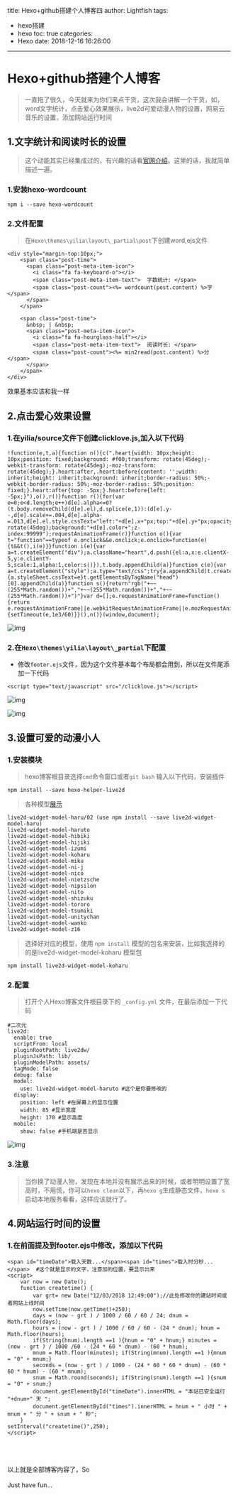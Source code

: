 title: Hexo+github搭建个人博客四
author: Lightfish
tags:
  - hexo搭建
  - hexo
toc: true
categories:
  - Hexo
date: 2018-12-16 16:26:00
---
# Hexo+github搭建个人博客

>一直拖了很久，今天就来为你们来点干货，这次我会讲解一个干货，如，word文字统计，点击爱心效果展示，live2d可爱动漫人物的设置，网易云音乐的设置，添加网站运行时间

<!-- more -->

## 1.文字统计和阅读时长的设置

>这个动能其实已经集成过的，有兴趣的话看[官网介绍](https://www.npmjs.com/package/hexo-wordcount)。这里的话，我就简单描述一遍。

### 1.安装hexo-wordcount

```
npm i --save hexo-wordcount
```
### 2.文件配置

>在`Hexo\themes\yilia\layout\_partial\post`下创建word,ejs文件

```
<div style="margin-top:10px;">
    <span class="post-time">
      <span class="post-meta-item-icon">
        <i class="fa fa-keyboard-o"></i>
        <span class="post-meta-item-text">  字数统计: </span>
        <span class="post-count"><%= wordcount(post.content) %>字</span>
      </span>
    </span>

    <span class="post-time">
      &nbsp; | &nbsp;
      <span class="post-meta-item-icon">
        <i class="fa fa-hourglass-half"></i>
        <span class="post-meta-item-text">  阅读时长: </span>
        <span class="post-count"><%= min2read(post.content) %>分</span>
      </span>
    </span>
</div>
```

效果基本应该和我一样

## 2.点击爱心效果设置

### 1.在yilia/source文件下创建clicklove.js,加入以下代码

```
!function(e,t,a){function n(){c(".heart{width: 10px;height: 10px;position: fixed;background: #f00;transform: rotate(45deg);-webkit-transform: rotate(45deg);-moz-transform: rotate(45deg);}.heart:after,.heart:before{content: '';width: inherit;height: inherit;background: inherit;border-radius: 50%;-webkit-border-radius: 50%;-moz-border-radius: 50%;position: fixed;}.heart:after{top: -5px;}.heart:before{left: -5px;}"),o(),r()}function r(){for(var e=0;e<d.length;e++)d[e].alpha<=0?(t.body.removeChild(d[e].el),d.splice(e,1)):(d[e].y--,d[e].scale+=.004,d[e].alpha-=.013,d[e].el.style.cssText="left:"+d[e].x+"px;top:"+d[e].y+"px;opacity:"+d[e].alpha+";transform:scale("+d[e].scale+","+d[e].scale+") rotate(45deg);background:"+d[e].color+";z-index:99999");requestAnimationFrame(r)}function o(){var t="function"==typeof e.onclick&&e.onclick;e.onclick=function(e){t&&t(),i(e)}}function i(e){var a=t.createElement("div");a.className="heart",d.push({el:a,x:e.clientX-5,y:e.clientY-5,scale:1,alpha:1,color:s()}),t.body.appendChild(a)}function c(e){var a=t.createElement("style");a.type="text/css";try{a.appendChild(t.createTextNode(e))}catch(t){a.styleSheet.cssText=e}t.getElementsByTagName("head")[0].appendChild(a)}function s(){return"rgb("+~~(255*Math.random())+","+~~(255*Math.random())+","+~~(255*Math.random())+")"}var d=[];e.requestAnimationFrame=function(){return e.requestAnimationFrame||e.webkitRequestAnimationFrame||e.mozRequestAnimationFrame||e.oRequestAnimationFrame||e.msRequestAnimationFrame||function(e){setTimeout(e,1e3/60)}}(),n()}(window,document);
```
![img](http://qnpic.top/hexo4%5C1.jpg)


### 2.在`Hexo\themes\yilia\layout\_partial`下配置

* 修改`footer.ejs`文件，因为这个文件基本每个布局都会用到，所以在文件尾添加一下代码

```
<script type="text/javascript" src="/clicklove.js"></script>
```

![img](http://qnpic.top/hexo4%5C2.jpg)

![img](http://qnpic.top/hexo4%5C3.jpg)

## 3.设置可爱的动漫小人

### 1.安装模块

>hexo博客根目录选择`cmd`命令窗口或者`git bash` 输入以下代码，安装插件

```
npm install --save hexo-helper-live2d
```

>各种模型[展示](https://huaji8.top/post/live2d-plugin-2.0/)

```
live2d-widget-model-haru/02 (use npm install --save live2d-widget-model-haru)
live2d-widget-model-haruto
live2d-widget-model-hibiki
live2d-widget-model-hijiki
live2d-widget-model-izumi
live2d-widget-model-koharu
live2d-widget-model-miku
live2d-widget-model-ni-j
live2d-widget-model-nico
live2d-widget-model-nietzsche
live2d-widget-model-nipsilon
live2d-widget-model-nito
live2d-widget-model-shizuku
live2d-widget-model-tororo
live2d-widget-model-tsumiki
live2d-widget-model-unitychan
live2d-widget-model-wanko
live2d-widget-model-z16
```

>选择好对应的模型，使用 `npm install` 模型的包名来安装，比如我选择的的是live2d-widget-model-koharu 模型包

```
npm install live2d-widget-model-koharu
```

### 2.配置
>打开个人Hexo博客文件根目录下的 `_config.yml` 文件，在最后添加一下代码

```
#二次元
live2d:
  enable: true
  scriptFrom: local
  pluginRootPath: live2dw/
  pluginJsPath: lib/
  pluginModelPath: assets/
  tagMode: false
  debug: false
  model:
    use: live2d-widget-model-haruto #这个是你要修改的
  display:
    position: left #在屏幕上的显示位置
    width: 85 #显示宽度
    height: 170 #显示高度
  mobile:
    show: false #手机端是否显示
```

![img](http://qnpic.top/hexo4%5C4.jpg)

### 3.**注意** 

>当你换了动漫人物，发现在本地并没有展示出来的时候，或者明明设置了宽高时，不用慌，你可以`hexo clean`以下，再`hexo g`生成静态文件，`hexo s`启动本地服务看看，这样应该就行了。

## 4.网站运行时间的设置

### 1.在前面提及到footer.ejs中修改，添加以下代码

```
<span id="timeDate">载入天数...</span><span id="times">载入时分秒...</span>  #这个就是显示的文字，注意加的位置，要显示出来
<script>
    var now = new Date(); 
    function createtime() { 
        var grt= new Date("12/03/2018 12:49:00");//此处修改你的建站时间或者网站上线时间 
        now.setTime(now.getTime()+250); 
        days = (now - grt ) / 1000 / 60 / 60 / 24; dnum = Math.floor(days); 
        hours = (now - grt ) / 1000 / 60 / 60 - (24 * dnum); hnum = Math.floor(hours); 
        if(String(hnum).length ==1 ){hnum = "0" + hnum;} minutes = (now - grt ) / 1000 /60 - (24 * 60 * dnum) - (60 * hnum); 
        mnum = Math.floor(minutes); if(String(mnum).length ==1 ){mnum = "0" + mnum;} 
        seconds = (now - grt ) / 1000 - (24 * 60 * 60 * dnum) - (60 * 60 * hnum) - (60 * mnum); 
        snum = Math.round(seconds); if(String(snum).length ==1 ){snum = "0" + snum;} 
        document.getElementById("timeDate").innerHTML = "本站已安全运行 "+dnum+" 天 "; 
        document.getElementById("times").innerHTML = hnum + " 小时 " + mnum + " 分 " + snum + " 秒"; 
    } 
setInterval("createtime()",250);
</script>
```

<br><br><br>
以上就是全部博客内容了，So<br><br>Just have fun...
